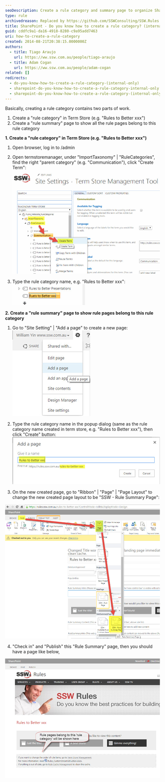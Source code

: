 ```yaml
---
seoDescription: Create a rule category and summary page to organize SharePoint rules and improve user navigation.
type: rule
archivedreason: Replaced by https://github.com/SSWConsulting/SSW.Rules.Content/wiki/How-to-Add-and-Edit-Categories-and-Top-Categories
title: SharePoint - Do you know how to create a rule category? (internal only)
guid: cddfc9a1-da16-4918-8280-c9a95add7463
uri: how-to-create-a-rule-category
created: 2014-08-21T20:38:15.0000000Z
authors:
  - title: Tiago Araujo
    url: https://ww.ssw.com.au/people/tiago-araujo
  - title: Adam Cogan
    url: https://ww.ssw.com.au/people/adam-cogan
related: []
redirects:
  - do-you-know-how-to-create-a-rule-category-(internal-only)
  - sharepoint-do-you-know-how-to-create-a-rule-category-internal-only
  - sharepoint-do-you-know-how-to-create-a-rule-category-(internal-only)
---
```


Basically, creating a rule category contains two parts of work.

1. Create a "rule category" in Term Store (e.g. "Rules to Better xxx")
2. Create a "rule summary" page to show all the rule pages belong to this rule category

<!--endintro-->

**1. Create a "rule category" in Term Store (e.g. "Rules to Better xxx")**

1. Open browser, log in to /admin

2) Open termstoremanager, under "ImportTaxonomy" | "RuleCategories", find the right "parent category" (e.g. "Communication"), click "Create Term":
   ![](rulecategor1.jpg)

3) Type the rule category name, e.g. "Rules to Better xxx":
   ![](rulecategor2.jpg)

**2. Create a "rule summary" page to show rule pages belong to this rule category**

1. Go to "Site Setting" | "Add a page" to create a new page:
   ![](rulecategor3.jpg)

2. Type the rule category name in the popup dialog (same as the rule category name created in term store, e.g. "Rules to Better xxx"), then click "Create" button:
   ![Figure: a friendly url will be automatically generated](rulecategor4.jpg)

3. On the new created page, go to "Ribbon" | "Page" | "Page Layout" to change the new created page layout to be "SSW - Rule Summary Page":

![](rulecategor5.jpg)

4. "Check in" and "Publish" this "Rule Summary" page, then you should have a page like below,

![Figure: Any futher created "rule pages" belong to this "rule category" will be listed on this page](rulecategor6.jpg)
